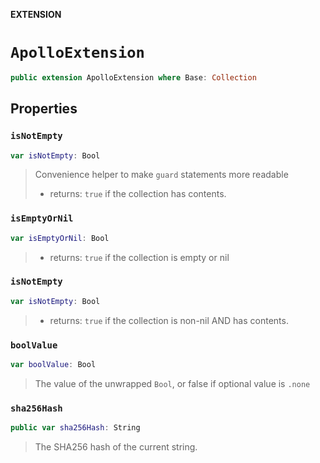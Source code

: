 **EXTENSION**

# `ApolloExtension`
```swift
public extension ApolloExtension where Base: Collection
```

## Properties
### `isNotEmpty`

```swift
var isNotEmpty: Bool
```

> Convenience helper to make `guard` statements more readable
>
> - returns: `true` if the collection has contents.

### `isEmptyOrNil`

```swift
var isEmptyOrNil: Bool
```

> - returns: `true` if the collection is empty or nil

### `isNotEmpty`

```swift
var isNotEmpty: Bool
```

> - returns: `true` if the collection is non-nil AND has contents.

### `boolValue`

```swift
var boolValue: Bool
```

> The value of the unwrapped `Bool`, or false if optional value is `.none`

### `sha256Hash`

```swift
public var sha256Hash: String
```

> The SHA256 hash of the current string.
